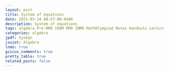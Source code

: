 ```yaml
---
layout: post
title: System of equations
date: 2025-03-24 08:57:00-0400
description: System of equations
tags: algebra Pre-RMO IOQM RMO INMO MathOlympiad Notes Handouts LectureNotes
categories: algebra
jpdf: SysEqn
jsujet: Algebra
lnmo: true
giscus_comments: true
pretty_table: true
related_posts: false
---
```

